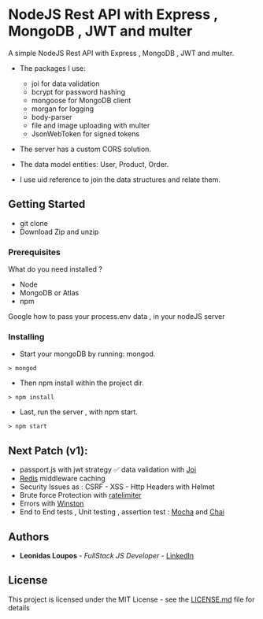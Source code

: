 # NodeJS Rest API with Express , MongoDB , JWT and multer

A simple NodeJS Rest API with Express , MongoDB , JWT and multer.

- The packages I use: 
  - joi for data validation
  - bcrypt for password hashing
  - mongoose for MongoDB client
  - morgan for logging
  - body-parser
  - file and image uploading with multer
  - JsonWebToken for signed tokens
 
- The server has a custom CORS solution.

- The data model entities: User, Product, Order.
- I use uid reference to join the data structures and relate them. 


## Getting Started

 - git clone
 - Download Zip and unzip
 
### Prerequisites

What do you need installed ? 
  - Node 
  - MongoDB or Atlas
  - npm 

Google how to pass your process.env data , in your nodeJS server

### Installing

 - Start your mongoDB by running: mongod.
```
> mongod
```

 - Then npm install within the project dir.

```
> npm install
```

 - Last, run the server , with npm start.

```
> npm start
```

## Next Patch (v1):

   - passport.js with jwt strategy
   :white_check_mark: data validation with [Joi](https://www.npmjs.com/package/joi)
   - [Redis](https://www.npmjs.com/package/redis) middleware caching 
   - Security Issues as : CSRF - XSS - Http Headers with Helmet
   - Brute force Protection with [ratelimiter](https://www.npmjs.com/package/ratelimiter)
   - Errors with [Winston](https://www.npmjs.com/package/winston)
   - End to End tests , Unit testing , assertion test : [Mocha](https://www.npmjs.com/package/mocha) and [Chai](https://www.npmjs.com/package/chai)
  
## Authors

* **Leonidas Loupos** - *FullStack JS Developer* - [LinkedIn](https://www.linkedin.com/in/leo-loupos/)


## License

This project is licensed under the MIT License - see the [LICENSE.md](LICENSE.md) file for details

